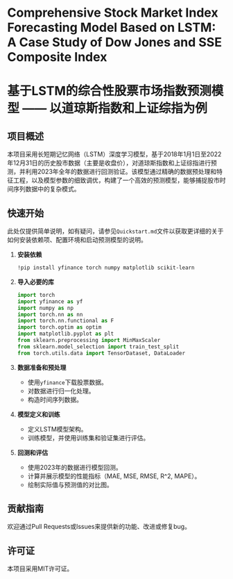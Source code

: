 
# Comprehensive Stock Market Index Forecasting Model Based on LSTM: A Case Study of Dow Jones and SSE Composite Index
# 基于LSTM的综合性股票市场指数预测模型 —— 以道琼斯指数和上证综指为例

## 项目概述
本项目采用长短期记忆网络（LSTM）深度学习模型，基于2018年1月1日至2022年12月31日的历史股市数据（主要是收盘价），对道琼斯指数和上证综指进行预测，并利用2023年全年的数据进行回测验证。该模型通过精确的数据预处理和特征工程，以及模型参数的细致调优，构建了一个高效的预测模型，能够捕捉股市时间序列数据中的复杂模式。

## 快速开始
此处仅提供简单说明，如有疑问，请参见`Quickstart.md`文件以获取更详细的关于如何安装依赖项、配置环境和启动预测模型的说明。
1. **安装依赖**
    ```bash
    !pip install yfinance torch numpy matplotlib scikit-learn
    ```

2. **导入必要的库**
    ```python
    import torch
    import yfinance as yf
    import numpy as np
    import torch.nn as nn
    import torch.nn.functional as F
    import torch.optim as optim
    import matplotlib.pyplot as plt
    from sklearn.preprocessing import MinMaxScaler
    from sklearn.model_selection import train_test_split
    from torch.utils.data import TensorDataset, DataLoader
    ```

3. **数据准备和预处理**
    - 使用`yfinance`下载股票数据。
    - 对数据进行归一化处理。
    - 构造时间序列数据。

4. **模型定义和训练**
    - 定义LSTM模型架构。
    - 训练模型，并使用训练集和验证集进行评估。

5. **回测和评估**
    - 使用2023年的数据进行模型回测。
    - 计算并展示模型的性能指标（MAE, MSE, RMSE, R^2, MAPE）。
    - 绘制实际值与预测值的对比图。

## 贡献指南
欢迎通过Pull Requests或Issues来提供新的功能、改进或修复bug。

## 许可证
本项目采用MIT许可证。

